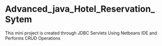 # Advanced_java_Hotel_Reservation_Sytem
This mini project is created through JDBC Servlets Using Netbeans IDE and Performs CRUD Operations
